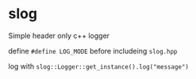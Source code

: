 # slog
Simple header only c++ logger

define `#define LOG_MODE` before includeing `slog.hpp`

log with `slog::Logger::get_instance().log("message")`
